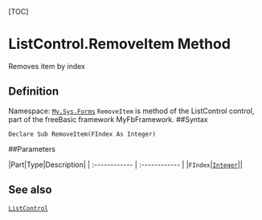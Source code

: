 [TOC]
# ListControl.RemoveItem Method
Removes item by index
## Definition
Namespace: [`My.Sys.Forms`](My.Sys.Forms.md)
`RemoveItem` is method of the ListControl control, part of the freeBasic framework MyFbFramework.
##Syntax
```freeBasic
Declare Sub RemoveItem(FIndex As Integer)
```

##Parameters

|Part|Type|Description|
| :------------ | :------------ |
|`FIndex`|[`Integer`]("https://www.freebasic.net/wiki/KeyPgInteger")||
## See also
[`ListControl`](ListControl.md)
